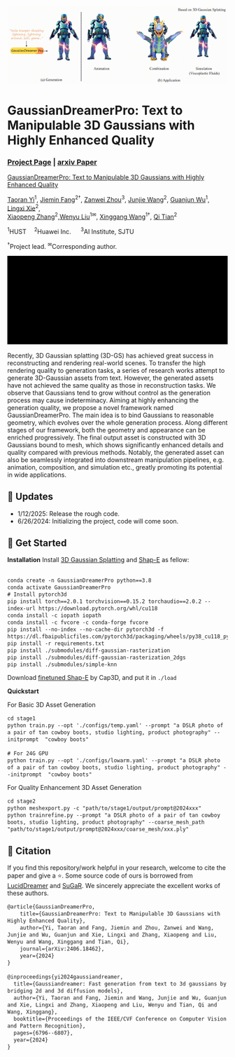 ![block](./images/teaseradd.gif)

# GaussianDreamerPro: Text to Manipulable 3D Gaussians with Highly Enhanced Quality
### [Project Page](https://taoranyi.com/gaussiandreamerpro/) | [arxiv Paper](https://arxiv.org/abs/2406.18462)

[GaussianDreamerPro: Text to Manipulable 3D Gaussians with Highly Enhanced Quality](https://taoranyi.com/gaussiandreamerpro/)  

[Taoran Yi](https://github.com/taoranyi)<sup>1</sup>,
[Jiemin Fang](https://jaminfong.cn/)<sup>2†</sup>, [Zanwei Zhou](https://github.com/Zanue)<sup>3</sup>, [Junjie Wang](https://scholar.google.com/citations?view_op=list_works&hl=zh-CN&user=9Nw_mKAAAAAJ)<sup>2</sup>, [Guanjun Wu](https://guanjunwu.github.io/)<sup>1</sup>,  [Lingxi Xie](http://lingxixie.com/)<sup>2</sup>, </br>[Xiaopeng Zhang](https://scholar.google.com/citations?user=Ud6aBAcAAAAJ&hl=zh-CN)<sup>2</sup>,[Wenyu Liu](http://eic.hust.edu.cn/professor/liuwenyu/)<sup>1✉</sup>, [Xinggang Wang](https://xwcv.github.io/)<sup>1†</sup>, [Qi Tian](https://www.qitian1987.com/)<sup>2</sup> 

<sup>1</sup>HUST &emsp;<sup>2</sup>Huawei Inc. &emsp; <sup>3</sup>AI Institute, SJTU &emsp; 

<sup>†</sup>Project lead.  <sup>✉</sup>Corresponding author. 

![block](./images/dance.gif)

Recently, 3D Gaussian splatting (3D-GS) has achieved great success in reconstructing and rendering real-world scenes. To transfer the high rendering quality to generation tasks, a series of research works attempt to generate 3D-Gaussian assets from text. However, the generated assets have not achieved the same quality as those in reconstruction tasks. We observe that Gaussians tend to grow without control as the generation process may cause indeterminacy. Aiming at highly enhancing the generation quality, we propose a novel framework named GaussianDreamerPro. The main idea is to bind Gaussians to reasonable geometry, which evolves over the whole generation process. Along different stages of our framework, both the geometry and appearance can be enriched progressively. The final output asset is constructed with 3D Gaussians bound to mesh, which shows significantly enhanced details and quality compared with previous methods. Notably, the generated asset can also be seamlessly integrated into downstream manipulation pipelines, e.g. animation, composition, and simulation etc., greatly promoting its potential in wide applications.

## 🦾 Updates
- 1/12/2025: Release the rough code.
- 6/26/2024: Initializing the project, code will come soon.

## 🚀 Get Started
**Installation**
Install [3D Gaussian Splatting](https://github.com/graphdeco-inria/gaussian-splatting) and [Shap-E](https://github.com/openai/shap-e#usage) as fellow:
```

conda create -n GaussianDreamerPro python==3.8
conda activate GaussianDreamerPro
# Install pytorch3d
pip install torch==2.0.1 torchvision==0.15.2 torchaudio==2.0.2 --index-url https://download.pytorch.org/whl/cu118
conda install -c iopath iopath
conda install -c fvcore -c conda-forge fvcore
pip install --no-index --no-cache-dir pytorch3d -f https://dl.fbaipublicfiles.com/pytorch3d/packaging/wheels/py38_cu118_pyt201/download.html
pip install -r requirements.txt
pip install ./submodules/diff-gaussian-rasterization
pip install ./submodules/diff-gaussian-rasterization_2dgs
pip install ./submodules/simple-knn
```
Download [finetuned Shap-E](https://huggingface.co/datasets/tiange/Cap3D/blob/main/misc/our_finetuned_models/shapE_finetuned_with_330kdata.pth) by Cap3D, and put it in `./load`

**Quickstart**

For Basic 3D Asset Generation
```
cd stage1
python train.py --opt './configs/temp.yaml' --prompt "a DSLR photo of a pair of tan cowboy boots, studio lighting, product photography" --initprompt  "cowboy boots"

# For 24G GPU
python train.py --opt './configs/lowarm.yaml' --prompt "a DSLR photo of a pair of tan cowboy boots, studio lighting, product photography" --initprompt  "cowboy boots" 
```
For Quality Enhancement 3D Asset Generation
```
cd stage2
python meshexport.py -c "path/to/stage1/output/prompt@2024xxx"
python trainrefine.py --prompt "a DSLR photo of a pair of tan cowboy boots, studio lighting, product photography" --coarse_mesh_path "path/to/stage1/output/prompt@2024xxx/coarse_mesh/xxx.ply"
```

## 📑 Citation
If you find this repository/work helpful in your research, welcome to cite the paper and give a ⭐.
Some source code of ours is borrowed from [LucidDreamer](https://github.com/EnVision-Research/LucidDreamer) and [SuGaR](https://github.com/Anttwo/SuGaR). We sincerely appreciate the excellent works of these authors.
```
@article{GaussianDreamerPro,
    title={GaussianDreamerPro: Text to Manipulable 3D Gaussians with Highly Enhanced Quality},
    author={Yi, Taoran and Fang, Jiemin and Zhou, Zanwei and Wang, Junjie and Wu, Guanjun and Xie, Lingxi and Zhang, Xiaopeng and Liu, Wenyu and Wang, Xinggang and Tian, Qi},
    journal={arXiv:2406.18462},
    year={2024}
}

@inproceedings{yi2024gaussiandreamer,
  title={Gaussiandreamer: Fast generation from text to 3d gaussians by bridging 2d and 3d diffusion models},
  author={Yi, Taoran and Fang, Jiemin and Wang, Junjie and Wu, Guanjun and Xie, Lingxi and Zhang, Xiaopeng and Liu, Wenyu and Tian, Qi and Wang, Xinggang},
  booktitle={Proceedings of the IEEE/CVF Conference on Computer Vision and Pattern Recognition},
  pages={6796--6807},
  year={2024}
}
```
